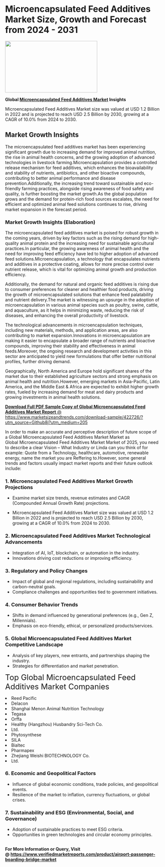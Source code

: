 <H1>Microencapsulated Feed Additives Market Size, Growth and Forecast from 2024 - 2031</H1><img class="aligncenter size-medium wp-image-584254" src="https://thirdeyenews.in/wp-content/uploads/2024/09/Global-Market-Research-300x168.jpeg" alt="" width="300" height="168" /><p><strong>Global&nbsp;<a href="https://www.marketsizeandtrends.com/download-sample/422726/?utm_source=Github8j?utm_medium=205">Microencapsulated Feed Additives Market</a> Insights</strong></p><p>Microencapsulated Feed Additives Market size was valued at USD 1.2 Billion in 2022 and is projected to reach USD 2.5 Billion by 2030, growing at a CAGR of 10.0% from 2024 to 2030.</p><p><h2>Market Growth Insights</h2> <p>The microencapsulated feed additives market has been experiencing significant growth due to increasing demand for improved animal nutrition, the rise in animal health concerns, and the growing adoption of advanced technologies in livestock farming.Microencapsulation provides a controlled release mechanism for feed additives, which enhances the bioavailability and stability of nutrients, antibiotics, and other bioactive compounds, contributing to better animal performance and disease prevention.Additionally, the increasing trend toward sustainable and eco-friendly farming practices, alongside rising awareness of food safety and quality, is further boosting the market growth.As the global population grows and the demand for protein-rich food sources escalates, the need for efficient and optimized animal feed solutions continues to rise, driving market expansion in the forecast period.</p> <p><a href="download-sample-link"></a></p> <h3>Market Growth Insights (Elaboration)</h3> <p>The microencapsulated feed additives market is poised for robust growth in the coming years, driven by key factors such as the rising demand for high-quality animal protein and the increasing need for sustainable agricultural practices.In particular, the growing awareness of animal health and the need for improving feed efficiency have led to higher adoption of advanced feed solutions.Microencapsulation, a technology that encapsulates nutrients and additives in a protective coating, allows for more precise control over nutrient release, which is vital for optimizing animal growth and production efficiency.</p> <p>Additionally, the demand for natural and organic feed additives is rising due to consumer preferences for cleaner and healthier food products, driving the growth of microencapsulated solutions that enhance feed palatability and nutrient delivery.The market is witnessing an upsurge in the adoption of microencapsulation in various animal species such as poultry, swine, cattle, and aquaculture, as it helps in minimizing waste, reducing the risk of diseases, and enhancing the overall productivity of livestock.</p> <p>The technological advancements in microencapsulation techniques, including new materials, methods, and application areas, are also contributing to market expansion.Innovations in microencapsulation are making it easier to encapsulate a broader range of nutrients and bioactive compounds, improving their stability and effectiveness in animal feeds.Moreover, the ongoing research and development activities in this sector are anticipated to yield new formulations that offer better nutritional profiles, further driving demand.</p> <p>Geographically, North America and Europe hold significant shares of the market due to their established agriculture sectors and strong emphasis on animal health and nutrition.However, emerging markets in Asia-Pacific, Latin America, and the Middle East & Africa are expected to exhibit higher growth rates, fueled by increasing demand for meat and dairy products and growing investments in animal health solutions.</p> <p><a href="get-more-link"></p><p><span class=""><strong>Download Full PDF Sample Copy of Global Microencapsulated Feed Additives Market Report</strong> @ <a href="https://www.marketsizeandtrends.com/download-sample/422726/?utm_source=Github8j?utm_medium=205" target="_blank">https://www.marketsizeandtrends.com/download-sample/422726/?utm_source=Github8j?utm_medium=205</a></span></p><p>In order to make an accurate and perceptive description of future scope of a Global&nbsp;Microencapsulated Feed Additives Market Market as Global&nbsp;Microencapsulated Feed Additives Market Market of 2025, you need to describe a clear Vision &ndash; What Industry or Linda can you think of for example: Quote from a Technology, healthcare, automotive, renewable energy, name the market you are Reffering to.However, some general trends and factors usually impact market reports and their future outlook include:</p><h3>1.&nbsp;<strong>Microencapsulated Feed Additives Market Growth Projections</strong></h3><ul><li>Examine market size trends, revenue estimates and CAGR (Compounded Annual Growth Rate) projections.</li><li><p>Microencapsulated Feed Additives Market size was valued at USD 1.2 Billion in 2022 and is projected to reach USD 2.5 Billion by 2030, growing at a CAGR of 10.0% from 2024 to 2030.</p></li></ul><h3>2.&nbsp;<strong>Microencapsulated Feed Additives Market Technological Advancements</strong></h3><ul><li>Integration of AI, IoT, blockchain, or automation in the industry.</li><li>Innovations driving cost reductions or improving efficiency.</li></ul><h3>3.&nbsp;<strong>Regulatory and Policy Changes</strong></h3><ul><li>Impact of global and regional regulations, including sustainability and carbon-neutral goals.</li><li>Compliance challenges and opportunities tied to government initiatives.</li></ul><h3>4.&nbsp;<strong>Consumer Behavior Trends</strong></h3><ul><li>Shifts in demand influenced by generational preferences (e.g., Gen Z, Millennials).</li><li>Emphasis on eco-friendly, ethical, or personalized products/services.</li></ul><h3>5.&nbsp;<strong>Global Microencapsulated Feed Additives Market Competitive Landscape</strong></h3><ul><li>Analysis of key players, new entrants, and partnerships shaping the industry.</li><li>Strategies for differentiation and market penetration.</li></ul><p data-pm-slice="1 1 []"><span style="color: inherit; font-family: inherit; font-size: 25px;">Top Global Microencapsulated Feed Additives Market Companies</span></p><div class="" data-test-id=""><p><li>Reed Pacific</li><li> Delacon</li><li> Shanghai Menon Animal Nutrition Technology</li><li> Tegasa</li><li> Orffa</li><li> Healthy (Hangzhou) Husbandry Sci-Tech Co.</li><li> Ltd.</li><li> Phytosynthese</li><li> SILA</li><li> Bialtec</li><li> Pharmapex</li><li> Zhejiang Weishi BIOTECHNOLOGY Co.</li><li> Ltd.</li></p></div><h3>6.&nbsp;<strong>Economic and Geopolitical Factors</strong></h3><ul><li>Influence of global economic conditions, trade policies, and geopolitical events.</li><li>Resilience of the market to inflation, currency fluctuations, or global crises.</li></ul><h3>7.&nbsp;<strong>Sustainability and ESG (Environmental, Social, and Governance)</strong></h3><ul><li>Adoption of sustainable practices to meet ESG criteria.</li><li>Opportunities in green technologies and circular economy principles.</li></ul><h2><strong style="font-size: 14px;">For More Information or Query, Visit @&nbsp;</strong><a style="background-color: #ffffff; font-size: 14px;" href="https://www.marketsizeandtrends.com/report/microencapsulated-feed-additives-market/" target="_blank">https://www.verifiedmarketreports.com/product/airport-passenger-boarding-bridge-market</a></h2>